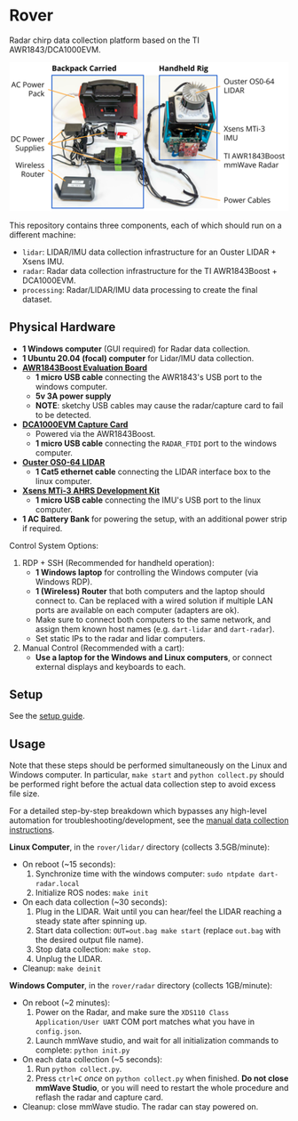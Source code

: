 # Rover
Radar chirp data collection platform based on the TI AWR1843/DCA1000EVM.

![Data collection system.](docs/equipment.svg)

This repository contains three components, each of which should run on a different machine:
- `lidar`: LIDAR/IMU data collection infrastructure for an Ouster LIDAR + Xsens IMU.
- `radar`: Radar data collection infrastructure for the TI AWR1843Boost + DCA1000EVM.
- `processing`: Radar/LIDAR/IMU data processing to create the final dataset.

## Physical Hardware

- **1 Windows computer** (GUI required) for Radar data collection.
- **1 Ubuntu 20.04 (focal) computer** for Lidar/IMU data collection.
- **[AWR1843Boost Evaluation Board](https://www.ti.com/tool/AWR1843BOOST)**
    - **1 micro USB cable** connecting the AWR1843's USB port to the windows computer.
    - **5v 3A power supply**
    - **NOTE**: sketchy USB cables may cause the radar/capture card to fail to be detected.
- **[DCA1000EVM Capture Card](https://www.ti.com/tool/DCA1000EVM)**
    - Powered via the AWR1843Boost.
    - **1 micro USB cable** connecting the `RADAR_FTDI` port to the windows computer.
- **[Ouster OS0-64 LIDAR](https://ouster.com/products/hardware/os0-lidar-sensor)**
    - **1 Cat5 ethernet cable** connecting the LIDAR interface box to the linux computer.
- **[Xsens MTi-3 AHRS Development Kit](https://shop.movella.com/us/product-lines/sensor-modules/products/mti-3-ahrs-development-kit)**
    - **1 micro USB cable** connecting the IMU's USB port to the linux computer.
- **1 AC Battery Bank** for powering the setup, with an additional power strip if required.

Control System Options:
1. RDP + SSH (Recommended for handheld operation):
    - **1 Windows laptop** for controlling the Windows computer (via Windows RDP).
    - **1 (Wireless) Router** that both computers and the laptop should connect to. Can be replaced with a wired solution if multiple LAN ports are available on each computer (adapters are ok).
    - Make sure to connect both computers to the same network, and assign them known host names (e.g. `dart-lidar` and `dart-radar`).
    - Set static IPs to the radar and lidar computers.
2. Manual Control (Recommended with a cart):
    - **Use a laptop for the Windows and Linux computers**, or connect external displays and keyboards to each.

## Setup

See the [setup guide](docs/setup.md).

## Usage

Note that these steps should be performed simultaneously on the Linux and Windows computer. In particular, `make start` and `python collect.py` should be performed right before the actual data collection step to avoid excess file size.

For a detailed step-by-step breakdown which bypasses any high-level automation for troubleshooting/development, see the [manual data collection instructions](docs/manual.md).

**Linux Computer**, in the `rover/lidar/` directory (collects 3.5GB/minute):

- On reboot (~15 seconds):
    1. Synchronize time with the windows computer: `sudo ntpdate dart-radar.local`
    2. Initialize ROS nodes: `make init`
- On each data collection (~30 seconds):
    1. Plug in the LIDAR. Wait until you can hear/feel the LIDAR reaching a steady state after spinning up.
    2. Start data collection: `OUT=out.bag make start` (replace `out.bag` with the desired output file name).
    3. Stop data collection: `make stop`.
    4. Unplug the LIDAR.
- Cleanup: `make deinit`

**Windows Computer**, in the `rover/radar` directory (collects 1GB/minute):

- On reboot (~2 minutes):
    1. Power on the Radar, and make sure the `XDS110 Class Application/User UART` COM port matches what you have in `config.json`.
    2. Launch mmWave studio, and wait for all initialization commands to complete: `python init.py`
- On each data collection (~5 seconds):
    1. Run `python collect.py`.
    2. Press `ctrl+C` *once* on `python collect.py` when finished. **Do not close mmWave Studio**, or you will need to restart the whole procedure and reflash the radar and capture card.
- Cleanup: close mmWave studio. The radar can stay powered on.
